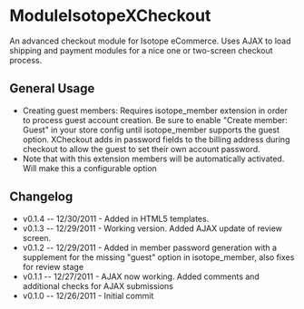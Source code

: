 ModuleIsotopeXCheckout
======================

An advanced checkout module for Isotope eCommerce. Uses AJAX to load shipping and payment modules for a nice one or two-screen checkout process.

General Usage
-------------
- Creating guest members: Requires isotope\_member extension in order to process guest account creation. Be sure to enable "Create member: Guest" in your store config until isotope\_member supports the guest option. XCheckout adds in password fields to the billing address during checkout to allow the guest to set their own account password.
- Note that with this extension members will be automatically activated. Will make this a configurable option

Changelog
---------

* v0.1.4 -- 12/30/2011 - Added in HTML5 templates.
* v0.1.3 -- 12/29/2011 - Working version. Added AJAX update of review screen.
* v0.1.2 -- 12/29/2011 - Added in member password generation with a supplement for the missing "guest" option in isotope_member, also fixes for review stage
* v0.1.1 -- 12/27/2011 - AJAX now working. Added comments and additional checks for AJAX submissions
* v0.1.0 -- 12/26/2011 - Initial commit